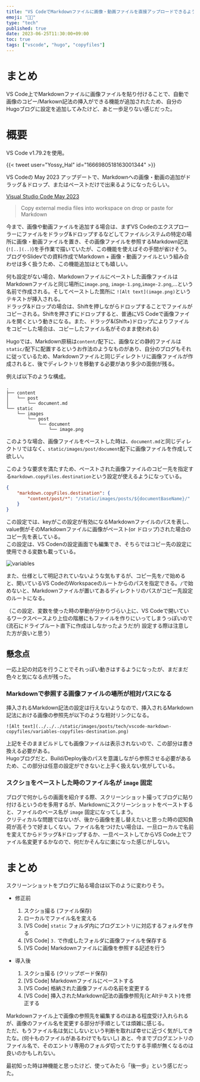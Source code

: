 ```yaml
---
title: "VS CodeでMarkdownファイルに画像・動画ファイルを直接アップロードできるようになった"
emoji: "👨‍💻"
type: "tech"
published: true
date: 2023-06-25T11:30:00+09:00
toc: true
tags: ["vscode", "hugo", "copyfiles"]
---
```


# まとめ

VS Code上でMarkdownファイルに画像ファイルを貼り付けることで、自動で画像のコピー/Markown記法の挿入ができる機能が追加されたため、自分のHugoブログに設定を追加してみたけど、あと一歩足りない感じだった。

# 概要

VS Code v1.79.2を使用。

{{< tweet user="Yossy_Hal" id="1666980518163001344" >}}

VS Codeの May 2023 アップデートで、Markdownへの画像・動画の追加がドラッグ＆ドロップ、またはペーストだけで出来るようになったらしい。

[Visual Studio Code May 2023](https://code.visualstudio.com/updates/v1_79#_copy-external-media-files-into-workspace-on-drop-or-paste-for-markdown)
> Copy external media files into workspace on drop or paste for Markdown

今まで、画像や動画ファイルを追加する場合は、まずVS Codeのエクスプローラーにファイルをドラッグ&ドロップするなどしてファイルシステムの特定の場所に画像・動画ファイルを置き、その画像ファイルを参照するMarkdown記法 (`![..](..)`)を手作業で描いていたが、この機能を使えばその手間が省けそう。  
ブログやSlidevでの資料作成でMarkdown + 画像・動画ファイルという組み合わせは多く扱うため、この機能追加はとても嬉しい。  

何も設定がない場合、Markdownファイルにペーストした画像ファイルはMarkdownファイルと同じ場所に`image.png`, `image-1.png`,`image-2.png`,...という名前で作成される。そしてペーストした箇所に `![Alt text](image.png)`というテキストが挿入される。  
ドラッグ&ドロップの場合は、Shiftを押しながらドロップすることでファイルがコピーされる。Shiftを押さずにドロップすると、普通にVS Codeで画像ファイルを開くという動きになる。また、ドラッグ&(Shift+)ドロップによりファイルをコピーした場合は、コピーしたファイル名がそのまま使われる)

Hugoでは、Markdown原稿は`content/`配下に、画像などの静的ファイルは`static/`配下に配置するというお作法のようなものがあり、自分のブログもそれに従っているため、Markdownファイルと同じディレクトリに画像ファイルが作成されると、後でディレクトリを移動する必要があり多少の面倒が残る。  

例えば以下のような構成。

```
.
├── content
│   └── post
│       └── document.md
└── static
    └── images
        └── post
            └── document
                └── image.png
```

このような場合、画像ファイルをペーストした時は、`document.md`と同じディレクトリではなく、`static/images/post/document`配下に画像ファイルを作成して欲しい。

このような要求を満たすため、ペーストされた画像ファイルのコピー先を指定する`markdown.copyFiles.destination`という設定が使えるようになっている。

```.vscode/settings.json
{
    "markdown.copyFiles.destination": {
        "content/post/*": "/static/images/posts/${documentBaseName}/"
    }
}
```

この設定では、keyがこの設定が有効になるMarkdownファイルのパスを表し、value側がそのMarkdownファイルに画像がペースト(or ドロップ)された場合のコピー先を表している。  
この設定は、VS Codenの設定画面でも編集でき、そちらではコピー先の設定に使用できる変数も載っている。  

![variables](https://blog.kaakaa.dev/images/posts/tech/vscode-markdown-copyfiles/variables-copyfiles-destination.png)

また、仕様として明記されていないような気もするが、コピー先を`/`で始めると、開いているVS CodeのWorkspaceのルートからのパスを指定できる。`/`で始めないと、Markdownファイルが置いてあるディレクトリのパスがコピー先設定のルートになる。

（この設定、変数を使った時の挙動が分かりづらい上に、VS Codeで開いているワークスペースより上位の階層にもファイルを作りにいってしまうっぽいので (流石にドライブルート直下に作成はしなかったようだが) 設定する際は注意した方が良いと思う）

## 懸念点

一応上記の対応を行うことでそれっぽい動きはするようになったが、まだまだ色々と気になる点が残った。

### Markdownで参照する画像ファイルの場所が相対パスになる

挿入されるMarkdown記法の設定は行えないようなので、挿入されるMarkdown記法における画像の参照先が以下のような相対リンクになる。

`![Alt text](../../../static/images/posts/tech/vscode-markdown-copyfiles/variables-copyfiles-destination.png)`

上記をそのままビルドしても画像ファイルは表示されないので、この部分は書き換える必要がある。  
Hugoブログだと、Build/Deploy後のパスを意識しながら参照させる必要があるため、この部分は任意の設定ができないと上手く扱えない気がしている。

### スクショをペーストした時のファイル名が `image` 固定

ブログで何かしらの画面を紹介する際、スクリーンショット撮ってブログに貼り付けるというのを多用するが、Markdownにスクリーンショットをペーストすると、ファイルのベース名が `image` 固定になってしまう。  
クリティカルな問題ではないが、後から画像を差し替えたいと思った時の認知負荷が高そうで好ましくない。ファイル名をつけたい場合は、一旦ローカルで名前を変えてからドラッグ&ドロップするか、一旦ペーストしてからVS Code上でファイル名変更するかなので、何だかそんなに楽になった感じがしない。

# まとめ

スクリーンショットをブログに貼る場合は以下のように変わりそう。

* 修正前
  1. スクショ撮る (ファイル保存)
  2. ローカルでファイル名を変える
  3. [VS Code] `static` フォルダ内にブログエントリに対応するフォルダを作る
  4. [VS Code] `3.` で作成したフォルダに画像ファイルを保存する
  5. [VS Code] Markdownファイルに画像を参照する記述を行う

* 導入後
  1. スクショ撮る (クリップボード保存)
  2. [VS Code] Markdownファイルにペーストする
  3. [VS Code] 格納された画像ファイルの名前を変更する
  4. [VS Code] 挿入されたMarkdown記法の画像参照先(とAltテキスト)を修正する

Markdownファイル上で画像の参照先を編集するのはある程度受け入れられるが、画像のファイル名を変更する部分が手順としては煩雑に感じる。  
ただ、もうファイル名は気にしないという判断を取れば幸せに近づく気がしてきたな。(何十ものファイルがあるわけでもないし)
あと、今までブログエントリのファイル名で、そのエントリ専用のフォルダ切ってたりする手順が無くなるのは良いのかもしれない。

最初知った時は神機能と思ったけど、使ってみたら「後一歩」という感じだった。